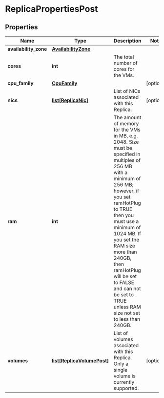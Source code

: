 # ReplicaPropertiesPost

## Properties
| Name | Type | Description | Notes |
| ------------ | ------------- | ------------- | ------------- |
| **availability_zone** | [**AvailabilityZone**](AvailabilityZone.md) |  |  |
| **cores** | **int** | The total number of cores for the VMs. |  |
| **cpu_family** | [**CpuFamily**](CpuFamily.md) |  | [optional]  |
| **nics** | [**list[ReplicaNic]**](ReplicaNic.md) | List of NICs associated with this Replica. | [optional]  |
| **ram** | **int** | The amount of memory for the VMs in MB, e.g. 2048. Size must be specified in multiples of 256 MB with a minimum of 256 MB; however, if you set ramHotPlug to TRUE then you must use a minimum of 1024 MB. If you set the RAM size more than 240GB, then ramHotPlug will be set to FALSE and can not be set to TRUE unless RAM size not set to less than 240GB. |  |
| **volumes** | [**list[ReplicaVolumePost]**](ReplicaVolumePost.md) | List of volumes associated with this Replica. Only a single volume is currently supported. | [optional]  |


